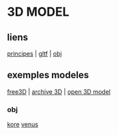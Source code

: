 # 3D MODEL

## liens
[principes](https://aframe.io/docs/1.2.0/introduction/models.html) | 
[gltf](https://aframe.io/docs/1.2.0/components/gltf-model.html) |
[obj](https://aframe.io/docs/1.2.0/components/obj-model.html)

## exemples  modeles
[free3D](https://free3d.com/fr/) | 
[archive 3D](https://archive3d.net/) | 
[open 3D model](https://open3dmodel.com/fr/3d-models/obj)
 
### obj
[kore](https://www.turbosquid.com/fr/3d-models/sculpture-kore-dressed-chiton-obj-free/1093036)
[venus](https://open3dmodel.com/3d-models/venus-de-milo-greek-statue_490652.html)